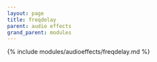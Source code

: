 ```yaml
---
layout: page
title: freqdelay
parent: audio effects
grand_parent: modules
---
```


{% include modules/audioeffects/freqdelay.md %}
